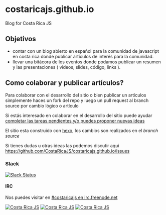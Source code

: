 # costaricajs.github.io
Blog for Costa Rica JS

## Objetivos
- contar con un blog abierto en español para la comunidad de javascript en costa rica donde publicar artículos de interés para la comunidad.  
- llevar una bitácora de los eventos donde podamos publicar un resumen y las presentaciones ( videos, slides, código, links ).

## Como colaborar y publicar artículos?

Para colaborar con el desarrollo del sitio o bien publicar un artículos simplemente haces un fork del repo y luego un pull request al branch source por cambio lógico o artículo

Si estás interesado en colaborar en el desarrollo del sitio puede ayudar [completar las tareas pendientes y/o puedes proponer nuevas ideas](http://github.com/CostaRicaJS/costaricajs.github.io/issues)

El sitio esta construido con [hexo](http://hexo.io/), los cambios son realizados en el _branch source_

Si tienes dudas u otras ideas las podemos discutir aqui https://github.com/CostaRicaJS/costaricajs.github.io/issues

### Slack
[![Slack Status](http://slack.costaricajs.co/badge.svg)](http://slack.costaricajs.co)

#### IRC
Nos puedes visitar en [#costaricajs en irc.freenode.net](http://webchat.freenode.net/?channels=costaricajs)

<!-- Please don't remove this: Grab your social icons from https://github.com/carlsednaoui/gitsocial -->

<!-- display the social media buttons in your README -->

[![Costa Rica JS][1.1]][1]
[![Costa Rica JS][2.1]][2]
[![Costa Rica JS][3.1]][3]

<!-- links to social media icons -->
<!-- no need to change these -->

[1.1]: http://i.imgur.com/tXSoThF.png
[2.1]: http://i.imgur.com/P3YfQoD.png
[3.1]: http://i.imgur.com/yCsTjba.png

<!-- links to your social media accounts -->
<!-- update these accordingly -->

[1]: http://www.twitter.com/costaricajs
[2]: http://www.facebook.com/costaricajs
[3]: https://plus.google.com/107448734292672404866

<!-- Please don't remove this: Grab your social icons from https://github.com/carlsednaoui/gitsocial -->
